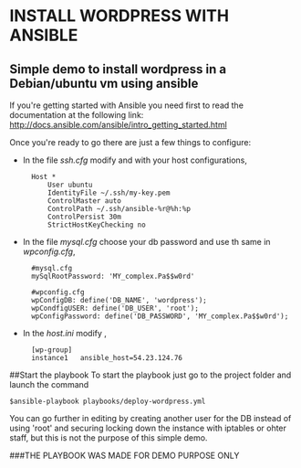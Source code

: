 # INSTALL WORDPRESS WITH ANSIBLE
## Simple demo to install wordpress in a Debian/ubuntu vm using ansible

If you're getting started with Ansible you need first to read the documentation at the following link: 
http://docs.ansible.com/ansible/intro_getting_started.html

Once you're ready to go there are just a few things to configure:

- In the file *ssh.cfg* modify <SERVER USER> and <PATH TO KEY FILE> with your host configurations,

        Host *
            User ubuntu
            IdentityFile ~/.ssh/my-key.pem
            ControlMaster auto
            ControlPath ~/.ssh/ansible-%r@%h:%p
            ControlPersist 30m
            StrictHostKeyChecking no
      
- In the file *mysql.cfg* choose your db password and use th same in *wpconfig.cfg*, 

        #mysql.cfg
        mySqlRootPassword: 'MY_complex.Pa$$w0rd'
    
        #wpconfig.cfg
        wpConfigDB: define('DB_NAME', 'wordpress');
        wpCondfigUSER: define('DB_USER', 'root');
        wpConfigPassword: define('DB_PASSWORD', 'MY_complex.Pa$$w0rd');
    
- In the *host.ini* modify <YOU HOST IP>,

        [wp-group]
        instance1   ansible_host=54.23.124.76
        
##Start the playbook
To start the playbook just go to the project folder and launch the command

    $ansible-playbook playbooks/deploy-wordpress.yml
    
You can go further in editing by creating another user for the DB instead of using 'root' and securing locking down the
instance with iptables or ohter staff, but this is not the purpose of this simple demo.

###THE PLAYBOOK WAS MADE FOR DEMO PURPOSE ONLY